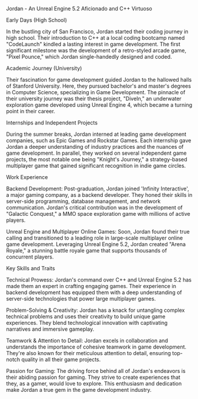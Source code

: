 Jordan - An Unreal Engine 5.2 Aficionado and C++ Virtuoso

Early Days (High School)

In the bustling city of San Francisco, Jordan started their coding journey in high school. Their introduction to C++ at a local coding bootcamp named "CodeLaunch" kindled a lasting interest in game development. The first significant milestone was the development of a retro-styled arcade game, "Pixel Pounce," which Jordan single-handedly designed and coded.

Academic Journey (University)

Their fascination for game development guided Jordan to the hallowed halls of Stanford University. Here, they pursued bachelor's and master's degrees in Computer Science, specializing in Game Development. The pinnacle of their university journey was their thesis project, "DiveIn," an underwater exploration game developed using Unreal Engine 4, which became a turning point in their career.

Internships and Independent Projects

During the summer breaks, Jordan interned at leading game development companies, such as Epic Games and Rockstar Games. Each internship gave Jordan a deeper understanding of industry practices and the nuances of game development. In parallel, they worked on several independent game projects, the most notable one being "Knight's Journey," a strategy-based multiplayer game that gained significant recognition in indie game circles.

Work Experience

Backend Development: Post-graduation, Jordan joined 'Infinity Interactive', a major gaming company, as a backend developer. They honed their skills in server-side programming, database management, and network communication. Jordan's critical contribution was in the development of "Galactic Conquest," a MMO space exploration game with millions of active players.

Unreal Engine and Multiplayer Online Games: Soon, Jordan found their true calling and transitioned to a leading role in large-scale multiplayer online game development. Leveraging Unreal Engine 5.2, Jordan created "Arena Royale," a stunning battle royale game that supports thousands of concurrent players.

Key Skills and Traits

Technical Prowess: Jordan's command over C++ and Unreal Engine 5.2 has made them an expert in crafting engaging games. Their experience in backend development has equipped them with a deep understanding of server-side technologies that power large multiplayer games.

Problem-Solving & Creativity: Jordan has a knack for untangling complex technical problems and uses their creativity to build unique game experiences. They blend technological innovation with captivating narratives and immersive gameplay.

Teamwork & Attention to Detail: Jordan excels in collaboration and understands the importance of cohesive teamwork in game development. They're also known for their meticulous attention to detail, ensuring top-notch quality in all their game projects.

Passion for Gaming: The driving force behind all of Jordan's endeavors is their abiding passion for gaming. They strive to create experiences that they, as a gamer, would love to explore. This enthusiasm and dedication make Jordan a true gem in the game development industry.